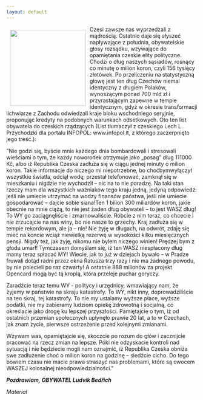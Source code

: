 ```yaml
---
layout: default
---
```

<img src="{{site.baseurl}}\articles\pictures\465.praga.jpg" align="left" style="margin: 10px 10px" width="200"><!--24-->
<p>Czesi zawsze nas wyprzedzali z mądrością. Ostatnio daje się słyszeć napływające z południa, obywatelskie głosy rozsądku, wzywające do opamiętania czeskie elity polityczne. Chodzi o dług naszych sąsiadów, rosnący co minutę o milion koron, czyli 156 tysięcy złotówek. Po przeliczeniu na statystyczną głowę jest ten dług Czechów niemal identyczny z długiem Polaków, wynoszącym ponad 700 mld zł i przyrastającym zapewne w tempie identycznym, gdyż w okresie transformacji lichwiarze z Zachodu odwiedzali kraje bloku wschodniego seryjnie, proponując kredyty na podobnych warunkach odsetkowych. Oto ten list obywatela do czeskich rządzących (List tłumaczył z czeskiego Lech L. Przychodzki dla portalu INFOPOL: www.infopol.lt, z którego zaczerpnięto jego treść.):</p>
<p>"Nie godzi się, byście mnie każdego dnia bombardowali i stresowali wieściami o tym, że każdy noworodek otrzymuje jako „posag” dług 111000 Kč, albo iż Republika Czeska zadłuża się w ciągu jednej minuty o milion koron. Takie informacje do niczego mi niepotrzebne, bo choćbymwyłączył wszystkie światła, odciął wodę, przestał telefonować, zamknął się w mieszkaniu i nigdzie nie wychodził – nic na to nie poradzę. Na taki stan rzeczy mam dla wszystkich ważniaków tego kraju jedną, jedyną odpowiedź: jeśli nie umiecie utrzymać na wodzy finansów państwa, jeśli nie umiecie gospodarować – dajcie sobie siana!Ten 1 bilion 300 miliardów koron, jakie obecnie na mnie ciążą, to nie jest żaden dług obywateli – to jest WASZ dług! To WY go zaciągnęliście i zmarnowaliście. Róbcie z nim teraz, co chcecie i nie zrzucajcie na nas winy, bo nie nasze to grzechy. Kraj zadłuża się w tempie rekordowym, ale ja – nie! Nie żyję w długach, na odwrót, zdaję się mieć na koncie wciąż niewielką rezerwę w wysokości kilku miesięcznych pensji. Nigdy też, jak żyję, nikomu nie byłem niczego winien! Prędzej bym z głodu umarł! Tymczasem domyślam się, iż ten WASZ niespłacony dług mamy teraz spłacać MY! Wiecie, jak to już w dziejach bywało – w Pradze fruwali dotąd radni przez okna Ratusza trzy razy i nie ma żadnego powodu, by nie polecieli po raz czwarty! A ostatnie 888 milionów za projekt Opencard mogą być tą kroplą, która przeleje puchar goryczy.</p>
<p>Zaradźcie teraz temu WY - politycy i urzędnicy, wmawiający nam, że żyjemy w państwie na skraju katastrofy. To WY, nikt inny, doprowadziliście na ten skraj, tej katastrofy. To nie my ustalamy wyższe płace, wyższe podatki, nie my zabieramy ludziom opiekę zdrowotną i socjalną, co określacie jako drogę ku lepszej przyszłości. Pamiętajcie o tym, iż od ostatnich przemian społecznych upłynęło prawie 20 lat, a to w Czechach, jak znam życie, pierwsze ostrzeżenie przed kolejnymi zmianami.</p>
<p>Wzywam was, opamiętajcie się, skoczcie po rozum do głów i zacznijcie pracować na rzecz zmian na lepsze. Póki nie odzyskacie kontroli nad sytuacją i nie będziecie mogli nam oznajmić, iż Republika Czeska obniża swe zadłużenie choć o milion koron na godzinę – siedźcie cicho. Do tego bowiem czasu nie macie prawa straszyć nas problemami, które są owocem WASZEJ kolosalnej nieodpowiedzialności."</p>
<p><em><b>Pozdrawiam, OBYWATEL Ludvík Bedřich</b> </p><p></p><p>Materiał</p><p></em></p>